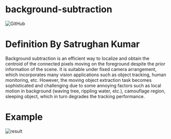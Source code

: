 # background-subtraction

<img alt="GitHub" src="https://img.shields.io/github/license/nickPaterakis/background-subtraction">

# Definition By Satrughan Kumar

Background subtraction is an efficient way to localize and obtain the centroid of the connected pixels moving on the foreground despite the prior information of the scene. It is suitable under fixed camera arrangement, which incorporates many vision applications such as object tracking, human monitoring, etc. However, the moving object extraction task becomes sophisticated and challenging due to some annoying factors such as local motion in background (waving tree, rippling water, etc.), camouflage region, sleeping object, which in turn degrades the tracking performance.

# Example

![result](https://user-images.githubusercontent.com/36018286/129376227-021d2e0b-d8dc-4c56-a9ef-e859b3ea43a6.gif)





